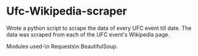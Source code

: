 # Ufc-Wikipedia-scraper

Wrote a python script to scrape the data of every UFC event till date. The data was scraped from each of the UFC event's Wikipedia page.

Modules used-\n 
Requests\n
BeautifulSoup.
